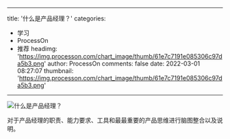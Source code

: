 
---
title: '什么是产品经理？'
categories: 
 - 学习
 - ProcessOn
 - 推荐
headimg: 'https://img.processon.com/chart_image/thumb/61e7c7191e085306c97da5b3.png'
author: ProcessOn
comments: false
date: 2022-03-01 08:27:07
thumbnail: 'https://img.processon.com/chart_image/thumb/61e7c7191e085306c97da5b3.png'
---

<div>   
<img class="thumb" alt="什么是产品经理？" src="https://img.processon.com/chart_image/thumb/61e7c7191e085306c97da5b3.png" referrerpolicy="no-referrer">
<p>对于产品经理的职责、能力要求、工具和最最重要的产品思维进行脑图整合以及说明。</p>  
</div>
            